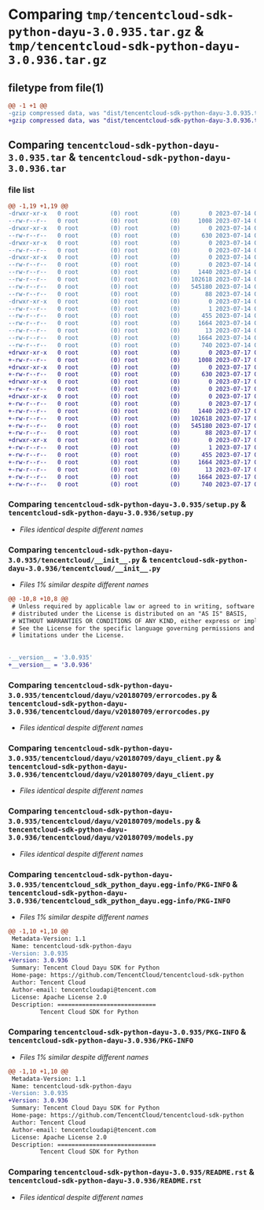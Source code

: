 # Comparing `tmp/tencentcloud-sdk-python-dayu-3.0.935.tar.gz` & `tmp/tencentcloud-sdk-python-dayu-3.0.936.tar.gz`

## filetype from file(1)

```diff
@@ -1 +1 @@
-gzip compressed data, was "dist/tencentcloud-sdk-python-dayu-3.0.935.tar", last modified: Fri Jul 14 00:21:55 2023, max compression
+gzip compressed data, was "dist/tencentcloud-sdk-python-dayu-3.0.936.tar", last modified: Mon Jul 17 00:22:58 2023, max compression
```

## Comparing `tencentcloud-sdk-python-dayu-3.0.935.tar` & `tencentcloud-sdk-python-dayu-3.0.936.tar`

### file list

```diff
@@ -1,19 +1,19 @@
-drwxr-xr-x   0 root         (0) root         (0)        0 2023-07-14 00:21:55.000000 tencentcloud-sdk-python-dayu-3.0.935/
--rw-r--r--   0 root         (0) root         (0)     1008 2023-07-14 00:21:55.000000 tencentcloud-sdk-python-dayu-3.0.935/setup.py
-drwxr-xr-x   0 root         (0) root         (0)        0 2023-07-14 00:21:55.000000 tencentcloud-sdk-python-dayu-3.0.935/tencentcloud/
--rw-r--r--   0 root         (0) root         (0)      630 2023-07-14 00:21:55.000000 tencentcloud-sdk-python-dayu-3.0.935/tencentcloud/__init__.py
-drwxr-xr-x   0 root         (0) root         (0)        0 2023-07-14 00:21:55.000000 tencentcloud-sdk-python-dayu-3.0.935/tencentcloud/dayu/
--rw-r--r--   0 root         (0) root         (0)        0 2023-07-14 00:21:55.000000 tencentcloud-sdk-python-dayu-3.0.935/tencentcloud/dayu/__init__.py
-drwxr-xr-x   0 root         (0) root         (0)        0 2023-07-14 00:21:55.000000 tencentcloud-sdk-python-dayu-3.0.935/tencentcloud/dayu/v20180709/
--rw-r--r--   0 root         (0) root         (0)        0 2023-07-14 00:21:55.000000 tencentcloud-sdk-python-dayu-3.0.935/tencentcloud/dayu/v20180709/__init__.py
--rw-r--r--   0 root         (0) root         (0)     1440 2023-07-14 00:21:55.000000 tencentcloud-sdk-python-dayu-3.0.935/tencentcloud/dayu/v20180709/errorcodes.py
--rw-r--r--   0 root         (0) root         (0)   102618 2023-07-14 00:21:55.000000 tencentcloud-sdk-python-dayu-3.0.935/tencentcloud/dayu/v20180709/dayu_client.py
--rw-r--r--   0 root         (0) root         (0)   545180 2023-07-14 00:21:55.000000 tencentcloud-sdk-python-dayu-3.0.935/tencentcloud/dayu/v20180709/models.py
--rw-r--r--   0 root         (0) root         (0)       88 2023-07-14 00:21:55.000000 tencentcloud-sdk-python-dayu-3.0.935/setup.cfg
-drwxr-xr-x   0 root         (0) root         (0)        0 2023-07-14 00:21:55.000000 tencentcloud-sdk-python-dayu-3.0.935/tencentcloud_sdk_python_dayu.egg-info/
--rw-r--r--   0 root         (0) root         (0)        1 2023-07-14 00:21:55.000000 tencentcloud-sdk-python-dayu-3.0.935/tencentcloud_sdk_python_dayu.egg-info/dependency_links.txt
--rw-r--r--   0 root         (0) root         (0)      455 2023-07-14 00:21:55.000000 tencentcloud-sdk-python-dayu-3.0.935/tencentcloud_sdk_python_dayu.egg-info/SOURCES.txt
--rw-r--r--   0 root         (0) root         (0)     1664 2023-07-14 00:21:55.000000 tencentcloud-sdk-python-dayu-3.0.935/tencentcloud_sdk_python_dayu.egg-info/PKG-INFO
--rw-r--r--   0 root         (0) root         (0)       13 2023-07-14 00:21:55.000000 tencentcloud-sdk-python-dayu-3.0.935/tencentcloud_sdk_python_dayu.egg-info/top_level.txt
--rw-r--r--   0 root         (0) root         (0)     1664 2023-07-14 00:21:55.000000 tencentcloud-sdk-python-dayu-3.0.935/PKG-INFO
--rw-r--r--   0 root         (0) root         (0)      740 2023-07-14 00:21:55.000000 tencentcloud-sdk-python-dayu-3.0.935/README.rst
+drwxr-xr-x   0 root         (0) root         (0)        0 2023-07-17 00:22:58.000000 tencentcloud-sdk-python-dayu-3.0.936/
+-rw-r--r--   0 root         (0) root         (0)     1008 2023-07-17 00:22:58.000000 tencentcloud-sdk-python-dayu-3.0.936/setup.py
+drwxr-xr-x   0 root         (0) root         (0)        0 2023-07-17 00:22:58.000000 tencentcloud-sdk-python-dayu-3.0.936/tencentcloud/
+-rw-r--r--   0 root         (0) root         (0)      630 2023-07-17 00:22:58.000000 tencentcloud-sdk-python-dayu-3.0.936/tencentcloud/__init__.py
+drwxr-xr-x   0 root         (0) root         (0)        0 2023-07-17 00:22:58.000000 tencentcloud-sdk-python-dayu-3.0.936/tencentcloud/dayu/
+-rw-r--r--   0 root         (0) root         (0)        0 2023-07-17 00:22:58.000000 tencentcloud-sdk-python-dayu-3.0.936/tencentcloud/dayu/__init__.py
+drwxr-xr-x   0 root         (0) root         (0)        0 2023-07-17 00:22:58.000000 tencentcloud-sdk-python-dayu-3.0.936/tencentcloud/dayu/v20180709/
+-rw-r--r--   0 root         (0) root         (0)        0 2023-07-17 00:22:58.000000 tencentcloud-sdk-python-dayu-3.0.936/tencentcloud/dayu/v20180709/__init__.py
+-rw-r--r--   0 root         (0) root         (0)     1440 2023-07-17 00:22:58.000000 tencentcloud-sdk-python-dayu-3.0.936/tencentcloud/dayu/v20180709/errorcodes.py
+-rw-r--r--   0 root         (0) root         (0)   102618 2023-07-17 00:22:58.000000 tencentcloud-sdk-python-dayu-3.0.936/tencentcloud/dayu/v20180709/dayu_client.py
+-rw-r--r--   0 root         (0) root         (0)   545180 2023-07-17 00:22:58.000000 tencentcloud-sdk-python-dayu-3.0.936/tencentcloud/dayu/v20180709/models.py
+-rw-r--r--   0 root         (0) root         (0)       88 2023-07-17 00:22:58.000000 tencentcloud-sdk-python-dayu-3.0.936/setup.cfg
+drwxr-xr-x   0 root         (0) root         (0)        0 2023-07-17 00:22:58.000000 tencentcloud-sdk-python-dayu-3.0.936/tencentcloud_sdk_python_dayu.egg-info/
+-rw-r--r--   0 root         (0) root         (0)        1 2023-07-17 00:22:58.000000 tencentcloud-sdk-python-dayu-3.0.936/tencentcloud_sdk_python_dayu.egg-info/dependency_links.txt
+-rw-r--r--   0 root         (0) root         (0)      455 2023-07-17 00:22:58.000000 tencentcloud-sdk-python-dayu-3.0.936/tencentcloud_sdk_python_dayu.egg-info/SOURCES.txt
+-rw-r--r--   0 root         (0) root         (0)     1664 2023-07-17 00:22:58.000000 tencentcloud-sdk-python-dayu-3.0.936/tencentcloud_sdk_python_dayu.egg-info/PKG-INFO
+-rw-r--r--   0 root         (0) root         (0)       13 2023-07-17 00:22:58.000000 tencentcloud-sdk-python-dayu-3.0.936/tencentcloud_sdk_python_dayu.egg-info/top_level.txt
+-rw-r--r--   0 root         (0) root         (0)     1664 2023-07-17 00:22:58.000000 tencentcloud-sdk-python-dayu-3.0.936/PKG-INFO
+-rw-r--r--   0 root         (0) root         (0)      740 2023-07-17 00:22:58.000000 tencentcloud-sdk-python-dayu-3.0.936/README.rst
```

### Comparing `tencentcloud-sdk-python-dayu-3.0.935/setup.py` & `tencentcloud-sdk-python-dayu-3.0.936/setup.py`

 * *Files identical despite different names*

### Comparing `tencentcloud-sdk-python-dayu-3.0.935/tencentcloud/__init__.py` & `tencentcloud-sdk-python-dayu-3.0.936/tencentcloud/__init__.py`

 * *Files 1% similar despite different names*

```diff
@@ -10,8 +10,8 @@
 # Unless required by applicable law or agreed to in writing, software
 # distributed under the License is distributed on an "AS IS" BASIS,
 # WITHOUT WARRANTIES OR CONDITIONS OF ANY KIND, either express or implied.
 # See the License for the specific language governing permissions and
 # limitations under the License.
 
 
-__version__ = '3.0.935'
+__version__ = '3.0.936'
```

### Comparing `tencentcloud-sdk-python-dayu-3.0.935/tencentcloud/dayu/v20180709/errorcodes.py` & `tencentcloud-sdk-python-dayu-3.0.936/tencentcloud/dayu/v20180709/errorcodes.py`

 * *Files identical despite different names*

### Comparing `tencentcloud-sdk-python-dayu-3.0.935/tencentcloud/dayu/v20180709/dayu_client.py` & `tencentcloud-sdk-python-dayu-3.0.936/tencentcloud/dayu/v20180709/dayu_client.py`

 * *Files identical despite different names*

### Comparing `tencentcloud-sdk-python-dayu-3.0.935/tencentcloud/dayu/v20180709/models.py` & `tencentcloud-sdk-python-dayu-3.0.936/tencentcloud/dayu/v20180709/models.py`

 * *Files identical despite different names*

### Comparing `tencentcloud-sdk-python-dayu-3.0.935/tencentcloud_sdk_python_dayu.egg-info/PKG-INFO` & `tencentcloud-sdk-python-dayu-3.0.936/tencentcloud_sdk_python_dayu.egg-info/PKG-INFO`

 * *Files 1% similar despite different names*

```diff
@@ -1,10 +1,10 @@
 Metadata-Version: 1.1
 Name: tencentcloud-sdk-python-dayu
-Version: 3.0.935
+Version: 3.0.936
 Summary: Tencent Cloud Dayu SDK for Python
 Home-page: https://github.com/TencentCloud/tencentcloud-sdk-python
 Author: Tencent Cloud
 Author-email: tencentcloudapi@tencent.com
 License: Apache License 2.0
 Description: ============================
         Tencent Cloud SDK for Python
```

### Comparing `tencentcloud-sdk-python-dayu-3.0.935/PKG-INFO` & `tencentcloud-sdk-python-dayu-3.0.936/PKG-INFO`

 * *Files 1% similar despite different names*

```diff
@@ -1,10 +1,10 @@
 Metadata-Version: 1.1
 Name: tencentcloud-sdk-python-dayu
-Version: 3.0.935
+Version: 3.0.936
 Summary: Tencent Cloud Dayu SDK for Python
 Home-page: https://github.com/TencentCloud/tencentcloud-sdk-python
 Author: Tencent Cloud
 Author-email: tencentcloudapi@tencent.com
 License: Apache License 2.0
 Description: ============================
         Tencent Cloud SDK for Python
```

### Comparing `tencentcloud-sdk-python-dayu-3.0.935/README.rst` & `tencentcloud-sdk-python-dayu-3.0.936/README.rst`

 * *Files identical despite different names*

